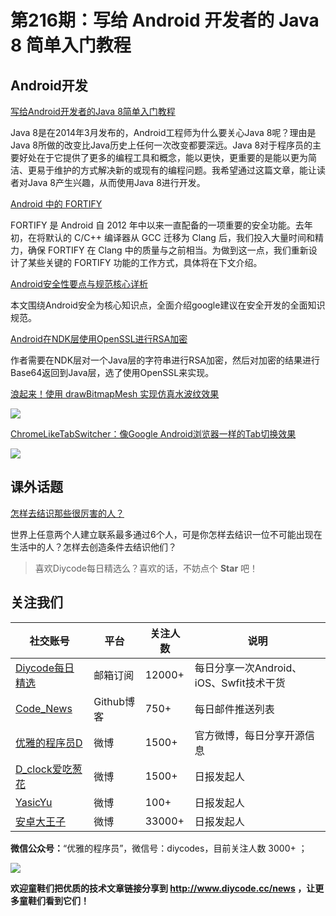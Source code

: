 # 第216期：写给 Android 开发者的 Java 8 简单入门教程


## Android开发

[写给Android开发者的Java 8简单入门教程](https://www.diycode.cc/news/2391)

Java 8是在2014年3月发布的，Android工程师为什么要关心Java 8呢？理由是Java 8所做的改变比Java历史上任何一次改变都要深远。Java 8对于程序员的主要好处在于它提供了更多的编程工具和概念，能以更快，更重要的是能以更为简洁、更易于维护的方式解决新的或现有的编程问题。我希望通过这篇文章，能让读者对Java 8产生兴趣，从而使用Java 8进行开发。

[Android 中的 FORTIFY](http://developers.googleblog.cn/2017/04/android-fortify.html)

FORTIFY 是 Android 自 2012 年中以来一直配备的一项重要的安全功能。去年初，在将默认的 C/C++ 编译器从 GCC 迁移为 Clang 后，我们投入大量时间和精力，确保 FORTIFY 在 Clang 中的质量与之前相当。为做到这一点，我们重新设计了某些关键的 FORTIFY 功能的工作方式，具体将在下文介绍。


[Android安全性要点与规范核心详析](https://www.diycode.cc/news/2392)

本文围绕Android安全为核心知识点，全面介绍google建议在安全开发的全面知识规范。

[Android在NDK层使用OpenSSL进行RSA加密](https://www.diycode.cc/news/2393)

作者需要在NDK层对一个Java层的字符串进行RSA加密，然后对加密的结果进行Base64返回到Java层，选了使用OpenSSL来实现。


[浪起来！使用 drawBitmapMesh 实现仿真水波纹效果](https://www.diycode.cc/news/2396)

![](https://user-gold-cdn.xitu.io/2017/4/22/182853683b580a0786bade32afb809ff)

[ChromeLikeTabSwitcher：像Google Android浏览器一样的Tab切换效果](https://github.com/michael-rapp/ChromeLikeTabSwitcher)

![](https://github.com/michael-rapp/ChromeLikeTabSwitcher/raw/master/doc/images/smartphone_layout.gif)

## 课外话题

[怎样去结识那些很厉害的人？](https://www.zhihu.com/question/55105271)

世界上任意两个人建立联系最多通过6个人，可是你怎样去结识一位不可能出现在生活中的人？怎样去创造条件去结识他们？

> 喜欢Diycode每日精选么？喜欢的话，不妨点个 **Star** 吧！

## 关注我们

| 社交账号  |  平台  | 关注人数 | 说明 |
| -------- | -------- | -------- | -------- |
| [Diycode每日精选](http://list.qq.com/cgi-bin/qf_invite?id=d469993d2c888e971c0fbb2309c4d84256968386b126b967)|   邮箱订阅  | 12000+ | 每日分享一次Android、iOS、Swfit技术干货  |
| [Code_News](https://github.com/DiyCodes/code_news) |    Github博客  |750+ | 每日邮件推送列表  |
| [优雅的程序员D](http://weibo.com/u/5891258264) |   微博  | 1500+ | 官方微博，每日分享开源信息  |
| [D_clock爱吃葱花](http://weibo.com/u/2480694892)  |   微博  | 1500+ | 日报发起人  |
|[YasicYu](http://weibo.com/3917305697)  |   微博  | 100+ | 日报发起人  |
|[安卓大王子](http://weibo.com/apkbus/)   |   微博  | 33000+ | 日报发起人  |

**微信公众号：**“优雅的程序员”，微信号：diycodes，目前关注人数 3000+ ；

![](http://upload-images.jianshu.io/upload_images/1846413-b42abfa70f909099.jpg?imageMogr2/auto-orient/strip%7CimageView2/2/w/1240)

**欢迎童鞋们把优质的技术文章链接分享到 http://www.diycode.cc/news ，让更多童鞋们看到它们！**
